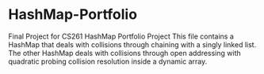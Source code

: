 # HashMap-Portfolio
Final Project for CS261 HashMap Portfolio Project
This file contains a HashMap that deals with collisions through chaining with a singly linked list. The other HashMap deals with collisions
through open addressing with quadratic probing collision resolution inside a dynamic array.
